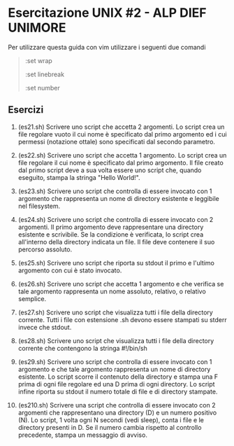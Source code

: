 # Esercitazione UNIX #2 - ALP DIEF UNIMORE 
Per utilizzare questa guida con vim utilizzare i seguenti due comandi 

>:set wrap 
>
>:set linebreak
>
>:set number

## Esercizi
01. (es21.sh) Scrivere uno script che accetta 2 argomenti. Lo script crea un file regolare vuoto il cui nome è specificato dal primo argomento ed i cui permessi (notazione ottale) sono specificati dal secondo parametro.

02. (es22.sh) Scrivere uno script che accetta 1 argomento. Lo script crea un file regolare il cui nome è specificato dal primo argomento. Il file creato dal primo script deve a sua volta essere uno script che, quando eseguito, stampa la stringa "Hello World!".

03. (es23.sh) Scrivere uno script che controlla di essere invocato con 1 argomento che rappresenta un nome di directory esistente e leggibile nel filesystem.

04. (es24.sh) Scrivere uno script che controlla di essere invocato con 2 argomenti. Il primo argomento deve rappresentare una directory esistente e scrivibile. Se la condizione è verificata, lo script crea all'interno della directory indicata un file. Il file deve contenere il suo percorso assoluto.

05. (es25.sh) Scrivere uno script che riporta su stdout il primo e l'ultimo argomento con cui è stato invocato.

06. (es26.sh) Scrivere uno script che accetta 1 argomento e che verifica se tale argomento rappresenta un nome assoluto, relativo, o relativo semplice.

07. (es27.sh) Scrivere uno script che visualizza tutti i file della directory corrente. Tutti i file con estensione .sh devono essere stampati su stderr invece che stdout. 

08. (es28.sh) Scrivere uno script che visualizza tutti i file della directory corrente che contengono la stringa #!/bin/sh

09. (es29.sh) Scrivere uno script che controlla di essere invocato con 1 argomento e che tale argomento rappresenta un nome di directory esistente. Lo script scorre il contenuto della directory e stampa una F prima di ogni file regolare ed una D prima di ogni directory. Lo script infine riporta su stdout il numero totale di file e di directory stampate.

10. (es210.sh) Scrivere una script che controlla di essere invocato con 2 argomenti che rappresentano una directory (D) e un numero positivo (N). Lo script, 1 volta ogni N secondi (vedi sleep), conta i file e le directory presenti in D. Se il numero cambia rispetto al controllo precedente, stampa un messaggio di avviso.




